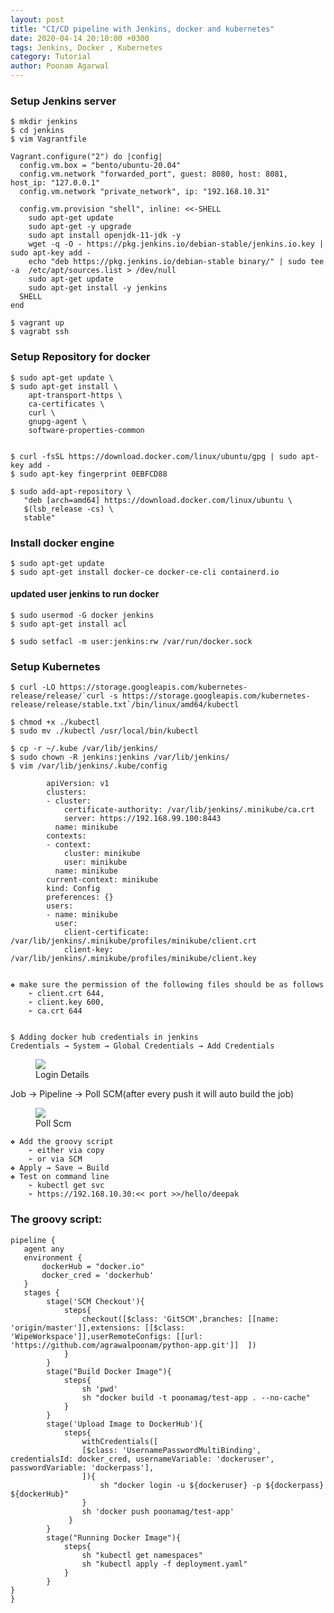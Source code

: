 ```yaml
---
layout: post
title: "CI/CD pipeline with Jenkins, docker and kubernetes"
date: 2020-04-14 20:10:00 +0300
tags: Jenkins, Docker , Kubernetes
category: Tutorial
author: Poonam Agarwal
---
```


### Setup Jenkins server

	$ mkdir jenkins
	$ cd jenkins
	$ vim Vagrantfile

	Vagrant.configure("2") do |config|
	  config.vm.box = "bento/ubuntu-20.04"
	  config.vm.network "forwarded_port", guest: 8080, host: 8081, host_ip: "127.0.0.1"
	  config.vm.network "private_network", ip: "192.168.10.31"

	  config.vm.provision "shell", inline: <<-SHELL
	    sudo apt-get update
	    sudo apt-get -y upgrade
	    sudo apt install openjdk-11-jdk -y  
	    wget -q -O - https://pkg.jenkins.io/debian-stable/jenkins.io.key | sudo apt-key add -
	    echo "deb https://pkg.jenkins.io/debian-stable binary/" | sudo tee -a  /etc/apt/sources.list > /dev/null
	    sudo apt-get update
	    sudo apt-get install -y jenkins
	  SHELL
	end

	$ vagrant up
	$ vagrabt ssh

### Setup Repository for docker

	$ sudo apt-get update \
	$ sudo apt-get install \
	    apt-transport-https \
	    ca-certificates \
	    curl \
	    gnupg-agent \
	    software-properties-common


	$ curl -fsSL https://download.docker.com/linux/ubuntu/gpg | sudo apt-key add -
	$ sudo apt-key fingerprint 0EBFCD88

	$ sudo add-apt-repository \
	   "deb [arch=amd64] https://download.docker.com/linux/ubuntu \
	   $(lsb_release -cs) \
	   stable"


### Install docker engine

	$ sudo apt-get update
	$ sudo apt-get install docker-ce docker-ce-cli containerd.io

#### updated user jenkins to run docker 
	$ sudo usermod -G docker jenkins	
	$ sudo apt-get install acl

	$ sudo setfacl -m user:jenkins:rw /var/run/docker.sock

### Setup Kubernetes

	$ curl -LO https://storage.googleapis.com/kubernetes-release/release/`curl -s https://storage.googleapis.com/kubernetes-release/release/stable.txt`/bin/linux/amd64/kubectl

	$ chmod +x ./kubectl
	$ sudo mv ./kubectl /usr/local/bin/kubectl

	$ cp -r ~/.kube /var/lib/jenkins/
	$ sudo chown -R jenkins:jenkins /var/lib/jenkins/
	$ vim /var/lib/jenkins/.kube/config

			apiVersion: v1
			clusters:
			- cluster:
			    certificate-authority: /var/lib/jenkins/.minikube/ca.crt
			    server: https://192.168.99.100:8443
			  name: minikube
			contexts:
			- context:
			    cluster: minikube
			    user: minikube
			  name: minikube
			current-context: minikube
			kind: Config
			preferences: {}
			users:
			- name: minikube
			  user:
			    client-certificate: /var/lib/jenkins/.minikube/profiles/minikube/client.crt
			    client-key: /var/lib/jenkins/.minikube/profiles/minikube/client.key


	❖ make sure the permission of the following files should be as follows
		➢ client.crt 644, 
		➢ client.key 600, 
		➢ ca.crt 644


	$ Adding docker hub credentials in jenkins
	Credentials → System → Global Credentials → Add Credentials

<div>

<figure>
<img src="{{ site.github.url }}/media/img/credentials.png" />
<figcaption>Login Details</figcaption>
</figure>

</div>

Job → Pipeline → Poll SCM(after every push it will auto build the job)

<div>

<figure>
<img src="{{ site.github.url }}/media/img/pollscm.png" />
<figcaption>Poll Scm</figcaption>
</figure>

</div>


	❖ Add the groovy script
		➢ either via copy
		➢ or via SCM
	❖ Apply → Save → Build
	❖ Test on command line
		➢ kubectl get svc
		➢ https://192.168.10.30:<< port >>/hello/deepak

### The groovy script:

	pipeline {
	   agent any
	   environment {
	       dockerHub = "docker.io"
	       docker_cred = 'dockerhub'
	   }
	   stages {
			stage('SCM Checkout'){
				steps{
					checkout([$class: 'GitSCM',branches: [[name: 'origin/master']],extensions: [[$class: 'WipeWorkspace']],userRemoteConfigs: [[url: 'https://github.com/agrawalpoonam/python-app.git']]  ])
				}
			}
			stage("Build Docker Image"){
				steps{
					sh 'pwd'
					sh "docker build -t poonamag/test-app . --no-cache"
				}
			}
			stage('Upload Image to DockerHub'){
				steps{ 
		     	    withCredentials([
	     		 	[$class: 'UsernamePasswordMultiBinding', credentialsId: docker_cred, usernameVariable: 'dockeruser', passwordVariable: 'dockerpass'],
	  				]){
						sh "docker login -u ${dockeruser} -p ${dockerpass} ${dockerHub}"
	  				}
		    	  	sh 'docker push poonamag/test-app'
		    	 }
		  	}
			stage("Running Docker Image"){
				steps{
					sh "kubectl get namespaces"
					sh "kubectl apply -f deployment.yaml"
				}
			}
	}
	}


